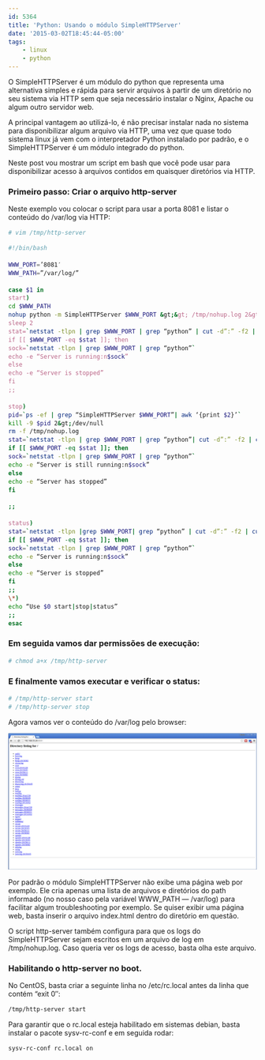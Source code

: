 ```yaml
---
id: 5364
title: 'Python: Usando o módulo SimpleHTTPServer'
date: '2015-03-02T18:45:44-05:00'
tags:
    - linux
    - python
---
```


O SimpleHTTPServer é um módulo do python que representa uma alternativa simples e rápida para servir arquivos à partir de um diretório no seu sistema via HTTP sem que seja necessário instalar o Nginx, Apache ou algum outro servidor web.

A principal vantagem ao utilizá-lo, é não precisar instalar nada no sistema para disponibilizar algum arquivo via HTTP, uma vez que quase todo sistema linux já vem com o interpretador Python instalado por padrão, e o SimpleHTTPServer é um módulo integrado do python.

Neste post vou mostrar um script em bash que você pode usar para disponibilizar acesso à arquivos contidos em quaisquer diretórios via HTTP.

### Primeiro passo: Criar o arquivo http-server

Neste exemplo vou colocar o script para usar a porta 8081 e listar o conteúdo do /var/log via HTTP:

```bash
# vim /tmp/http-server
```

```bash
#!/bin/bash

WWW_PORT=’8081′  
WWW_PATH=”/var/log/”

case $1 in  
start)  
cd $WWW_PATH  
nohup python -m SimpleHTTPServer $WWW_PORT &gt;&gt; /tmp/nohup.log 2&gt;&amp;1 &amp;  
sleep 2  
stat=`netstat -tlpn | grep $WWW_PORT | grep “python” | cut -d”:” -f2 | cut -d” ” -f1`  
if [[ $WWW_PORT -eq $stat ]]; then  
sock=`netstat -tlpn | grep $WWW_PORT | grep “python”`  
echo -e “Server is running:n$sock”  
else  
echo -e “Server is stopped”  
fi  
;;

stop)  
pid=`ps -ef | grep “SimpleHTTPServer $WWW_PORT”| awk ‘{print $2}’`  
kill -9 $pid 2&gt;/dev/null  
rm -f /tmp/nohup.log  
stat=`netstat -tlpn | grep $WWW_PORT | grep “python”| cut -d”:” -f2 | cut -d” ” -f1`  
if [[ $WWW_PORT -eq $stat ]]; then  
sock=`netstat -tlpn | grep $WWW_PORT | grep “python”`  
echo -e “Server is still running:n$sock”  
else  
echo -e “Server has stopped”  
fi

;;

status)  
stat=`netstat -tlpn |grep $WWW_PORT| grep “python” | cut -d”:” -f2 | cut -d” ” -f1`  
if [[ $WWW_PORT -eq $stat ]]; then  
sock=`netstat -tlpn | grep $WWW_PORT | grep “python”`  
echo -e “Server is running:n$sock”  
else  
echo -e “Server is stopped”  
fi  
;;  
\*)  
echo “Use $0 start|stop|status”  
;;  
esac
```

### Em seguida vamos dar permissões de execução:

```bash
# chmod a+x /tmp/http-server  
```

### E finalmente vamos executar e verificar o status:

```bash
# /tmp/http-server start  
# /tmp/http-server stop  
```

Agora vamos ver o conteúdo do /var/log pelo browser:

[![python](/wp-content/uploads/2015/03/python.png)](/wp-content/uploads/2015/03/python.png)

Por padrão o módulo SimpleHTTPServer não exibe uma página web por exemplo. Ele cria apenas uma lista de arquivos e diretórios do path informado (no nosso caso pela variável WWW\_PATH — /var/log) para facilitar algum troubleshooting por exemplo. Se quiser exibir uma página web, basta inserir o arquivo index.html dentro do diretório em questão.

O script http-server também configura para que os logs do SimpleHTTPServer sejam escritos em um arquivo de log em /tmp/nohup.log. Caso queria ver os logs de acesso, basta olha este arquivo.

### Habilitando o http-server no boot.

No CentOS, basta criar a seguinte linha no /etc/rc.local antes da linha que contém “exit 0″:

```bash
/tmp/http-server start  
```

Para garantir que o rc.local esteja habilitado em sistemas debian, basta instalar o pacote sysv-rc-conf e em seguida rodar:

```bash
sysv-rc-conf rc.local on  
```
